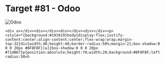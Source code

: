 # Target #81 - Odoo

![Odoo](https://cssbattle.dev/targets/81.png)

```
<div a></div><div></div><div></div><div></div><p>
<style>*{background:#191919}body{display:flex;justify-content:center;align-content:center;flex-wrap:wrap;margin-top:32}div{width:40;height:40;border-radius:50%;margin:21;box-shadow:0 0 0 20px #8F8F8F}[a]{box-shadow:0 0 0 20px #714B67}p{position:absolute;height:70;width:20;background:#8F8F8F;left:179;top:86;border-radius:50vh
```
